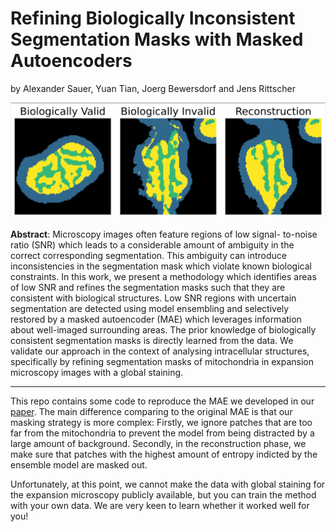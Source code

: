# Refining Biologically Inconsistent Segmentation Masks with Masked Autoencoders
by Alexander Sauer, Yuan Tian, Joerg Bewersdorf and Jens Rittscher


![Fig1](docs/Fig1.png)

**Abstract**: Microscopy images often feature regions of low signal- to-noise ratio (SNR) which leads to a considerable amount of ambiguity in the correct corresponding segmentation. This ambiguity can introduce inconsistencies in the segmentation mask which violate known biological constraints. In this work, we present a methodology which identifies areas of low SNR and refines the segmentation masks such that they are consistent with biological structures. Low SNR regions with uncertain segmentation are detected using model ensembling and selectively restored by a masked autoencoder (MAE) which leverages information about well-imaged surrounding areas. The prior knowledge of biologically consistent segmentation masks is directly learned from the data.
We validate our approach in the context of analysing intracellular structures, specifically by refining segmentation masks of mitochondria in expansion microscopy images with a global staining.

---

This repo contains some code to reproduce the MAE we developed in our [paper](https://openaccess.thecvf.com/content/CVPR2024W/CVMI/html/Sauer_Refining_Biologically_Inconsistent_Segmentation_Masks_with_Masked_Autoencoders_CVPRW_2024_paper.html).
The main difference comparing to the original MAE is that our masking strategy is more complex: Firstly, we ignore patches that are too far from the mitochondria to prevent the model from being distracted by a large amount of background. Secondly, in the reconstruction phase, we make sure that patches with the highest amount of entropy indicted by the ensemble model are masked out.

Unfortunately, at this point, we cannot make the data with global staining for the expansion microscopy publicly  available, but you can train the method with your own data. We are very keen to learn whether it worked well for you!





